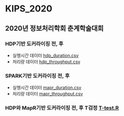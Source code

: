 # KIPS_2020

## 2020년 정보처리학회 춘계학술대회


### HDP기반 도커라이징 전, 후 
   * 실행시간 데이터 [hdp_duration.csv](https://github.com/boahchoi/KIPS_2020/blob/master/hdp_duration.csv)
   * 처리량 데이터 [hdp_throughput.csv](https://github.com/boahchoi/KIPS_2020/blob/master/hdp_throughput.csv)
   
   
### SPARK기반 도커라이징 전, 후 
   * 실행시간 데이터 [mapr_duration.csv](https://github.com/boahchoi/KIPS_2020/blob/master/mapr_duration.csv)
   * 처리량 데이터 [mapr_throughput.csv](https://github.com/boahchoi/KIPS_2020/blob/master/mapr_throughput.csv)
   
   
### HDP와 MapR기반 도커라이징 전, 후 T검정 [T-test.R](https://github.com/boahchoi/KIPS_2020/blob/master/T-test.R)
